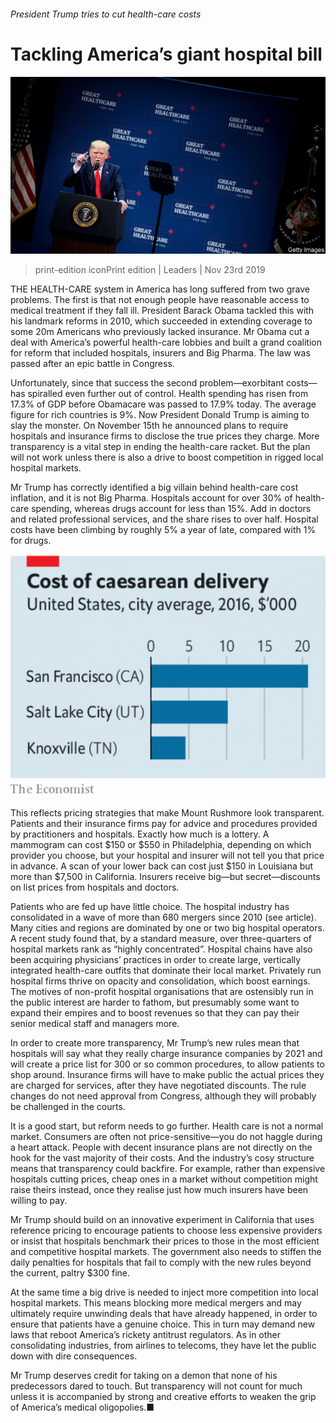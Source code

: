 ###### President Trump tries to cut health-care costs

# Tackling America’s giant hospital bill 

![image](images/20191123_ldp501.jpg) 

> print-edition iconPrint edition | Leaders | Nov 23rd 2019 

THE HEALTH-CARE system in America has long suffered from two grave problems. The first is that not enough people have reasonable access to medical treatment if they fall ill. President Barack Obama tackled this with his landmark reforms in 2010, which succeeded in extending coverage to some 20m Americans who previously lacked insurance. Mr Obama cut a deal with America’s powerful health-care lobbies and built a grand coalition for reform that included hospitals, insurers and Big Pharma. The law was passed after an epic battle in Congress. 

Unfortunately, since that success the second problem—exorbitant costs—has spiralled even further out of control. Health spending has risen from 17.3% of GDP before Obamacare was passed to 17.9% today. The average figure for rich countries is 9%. Now President Donald Trump is aiming to slay the monster. On November 15th he announced plans to require hospitals and insurance firms to disclose the true prices they charge. More transparency is a vital step in ending the health-care racket. But the plan will not work unless there is also a drive to boost competition in rigged local hospital markets. 

Mr Trump has correctly identified a big villain behind health-care cost inflation, and it is not Big Pharma. Hospitals account for over 30% of health-care spending, whereas drugs account for less than 15%. Add in doctors and related professional services, and the share rises to over half. Hospital costs have been climbing by roughly 5% a year of late, compared with 1% for drugs. 

![image](images/20191123_LDC561.png) 

This reflects pricing strategies that make Mount Rushmore look transparent. Patients and their insurance firms pay for advice and procedures provided by practitioners and hospitals. Exactly how much is a lottery. A mammogram can cost $150 or $550 in Philadelphia, depending on which provider you choose, but your hospital and insurer will not tell you that price in advance. A scan of your lower back can cost just $150 in Louisiana but more than $7,500 in California. Insurers receive big—but secret—discounts on list prices from hospitals and doctors. 

Patients who are fed up have little choice. The hospital industry has consolidated in a wave of more than 680 mergers since 2010 (see article). Many cities and regions are dominated by one or two big hospital operators. A recent study found that, by a standard measure, over three-quarters of hospital markets rank as “highly concentrated”. Hospital chains have also been acquiring physicians’ practices in order to create large, vertically integrated health-care outfits that dominate their local market. Privately run hospital firms thrive on opacity and consolidation, which boost earnings. The motives of non-profit hospital organisations that are ostensibly run in the public interest are harder to fathom, but presumably some want to expand their empires and to boost revenues so that they can pay their senior medical staff and managers more. 

In order to create more transparency, Mr Trump’s new rules mean that hospitals will say what they really charge insurance companies by 2021 and will create a price list for 300 or so common procedures, to allow patients to shop around. Insurance firms will have to make public the actual prices they are charged for services, after they have negotiated discounts. The rule changes do not need approval from Congress, although they will probably be challenged in the courts. 

It is a good start, but reform needs to go further. Health care is not a normal market. Consumers are often not price-sensitive—you do not haggle during a heart attack. People with decent insurance plans are not directly on the hook for the vast majority of their costs. And the industry’s cosy structure means that transparency could backfire. For example, rather than expensive hospitals cutting prices, cheap ones in a market without competition might raise theirs instead, once they realise just how much insurers have been willing to pay. 

Mr Trump should build on an innovative experiment in California that uses reference pricing to encourage patients to choose less expensive providers or insist that hospitals benchmark their prices to those in the most efficient and competitive hospital markets. The government also needs to stiffen the daily penalties for hospitals that fail to comply with the new rules beyond the current, paltry $300 fine. 

At the same time a big drive is needed to inject more competition into local hospital markets. This means blocking more medical mergers and may ultimately require unwinding deals that have already happened, in order to ensure that patients have a genuine choice. This in turn may demand new laws that reboot America’s rickety antitrust regulators. As in other consolidating industries, from airlines to telecoms, they have let the public down with dire consequences. 

Mr Trump deserves credit for taking on a demon that none of his predecessors dared to touch. But transparency will not count for much unless it is accompanied by strong and creative efforts to weaken the grip of America’s medical oligopolies.■ 

